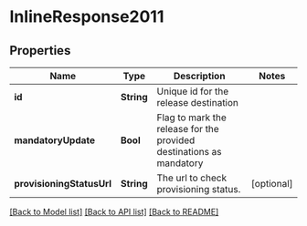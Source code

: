 # InlineResponse2011

## Properties
Name | Type | Description | Notes
------------ | ------------- | ------------- | -------------
**id** | **String** | Unique id for the release destination | 
**mandatoryUpdate** | **Bool** | Flag to mark the release for the provided destinations as mandatory | 
**provisioningStatusUrl** | **String** | The url to check provisioning status. | [optional] 

[[Back to Model list]](../README.md#documentation-for-models) [[Back to API list]](../README.md#documentation-for-api-endpoints) [[Back to README]](../README.md)


